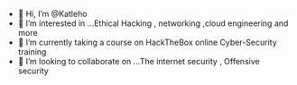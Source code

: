 - 👋 Hi, I’m @Katleho
- 👀 I’m interested in ...Ethical Hacking , networking ,cloud engineering and more 
- 🌱 I’m currently taking a course on HackTheBox online Cyber-Security training
- 💞️ I’m looking to collaborate on ...The internet security , Offensive security

<!---
Katleho-github/Katleho-github is a ✨ special ✨ repository because its `README.md` (this file) appears on your GitHub profile.
You can click the Preview link to take a look at your changes.
--->

